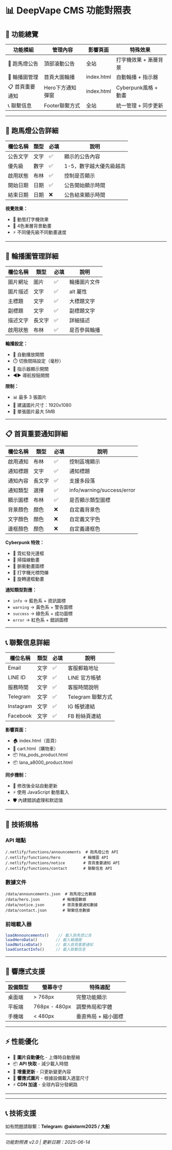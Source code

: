 # 📊 DeepVape CMS 功能對照表

## 🎯 功能總覽

| 功能模組 | 管理內容 | 影響頁面 | 特殊效果 |
|---------|---------|---------|---------|
| 📢 跑馬燈公告 | 頂部滾動公告 | 全站 | 打字機效果 + 漸層背景 |
| 🎨 輪播圖管理 | 首頁大圖輪播 | index.html | 自動輪播 + 指示器 |
| 📋 首頁重要通知 | Hero下方通知彈窗 | index.html | Cyberpunk風格 + 動畫 |
| 📞 聯繫信息 | Footer聯繫方式 | 全站 | 統一管理 + 同步更新 |

---

## 📢 跑馬燈公告詳細

| 欄位名稱 | 類型 | 必填 | 說明 |
|---------|------|------|------|
| 公告文字 | 文字 | ✅ | 顯示的公告內容 |
| 優先級 | 數字 | ✅ | 1-5，數字越大優先級越高 |
| 啟用狀態 | 布林 | ✅ | 控制是否顯示 |
| 開始日期 | 日期 | ✅ | 公告開始顯示時間 |
| 結束日期 | 日期 | ❌ | 公告結束顯示時間 |

**視覺效果：**
- 🎨 動態打字機效果
- 🌈 4色漸層背景動畫
- ⚡ 不同優先級不同動畫速度

---

## 🎨 輪播圖管理詳細

| 欄位名稱 | 類型 | 必填 | 說明 |
|---------|------|------|------|
| 圖片網址 | 圖片 | ✅ | 輪播圖片文件 |
| 圖片描述 | 文字 | ✅ | alt 屬性 |
| 主標題 | 文字 | ✅ | 大標題文字 |
| 副標題 | 文字 | ✅ | 副標題文字 |
| 描述文字 | 長文字 | ✅ | 詳細描述 |
| 啟用狀態 | 布林 | ✅ | 是否參與輪播 |

**輪播設定：**
- 🔄 自動播放開關
- ⏱️ 切換間隔設定（毫秒）
- 🔘 指示器顯示開關
- ◀️▶️ 導航按鈕開關

**限制：**
- 📊 最多 3 張圖片
- 📏 建議圖片尺寸：1920x1080
- 💾 單張圖片最大 5MB

---

## 📋 首頁重要通知詳細

| 欄位名稱 | 類型 | 必填 | 說明 |
|---------|------|------|------|
| 啟用通知 | 布林 | ✅ | 控制區塊顯示 |
| 通知標題 | 文字 | ✅ | 通知標題 |
| 通知內容 | 長文字 | ✅ | 支援多段落 |
| 通知類型 | 選擇 | ✅ | info/warning/success/error |
| 顯示圖標 | 布林 | ✅ | 是否顯示類型圖標 |
| 背景顏色 | 顏色 | ❌ | 自定義背景色 |
| 文字顏色 | 顏色 | ❌ | 自定義文字色 |
| 邊框顏色 | 顏色 | ❌ | 自定義邊框色 |

**Cyberpunk 特效：**
- 🌈 霓虹發光邊框
- 📡 掃描線動畫
- 💓 脈衝動畫圖標
- 📝 打字機光標閃爍
- 🔄 旋轉邊框動畫

**通知類型對應：**
- `info` → 藍色系 + 資訊圖標
- `warning` → 黃色系 + 警告圖標
- `success` → 綠色系 + 成功圖標
- `error` → 紅色系 + 錯誤圖標

---

## 📞 聯繫信息詳細

| 欄位名稱 | 類型 | 必填 | 說明 |
|---------|------|------|------|
| Email | 文字 | ✅ | 客服郵箱地址 |
| LINE ID | 文字 | ✅ | LINE 官方帳號 |
| 服務時間 | 文字 | ✅ | 客服時間說明 |
| Telegram | 文字 | ✅ | Telegram 聯繫方式 |
| Instagram | 文字 | ✅ | IG 帳號連結 |
| Facebook | 文字 | ✅ | FB 粉絲頁連結 |

**影響頁面：**
- 🏠 index.html（首頁）
- 🛒 cart.html（購物車）
- 📦 hta_pods_product.html
- 📦 lana_a8000_product.html

**同步機制：**
- 🔄 修改後全站自動更新
- ⚡ 使用 JavaScript 動態載入
- 🛡️ 內建錯誤處理和默認值

---

## 🔧 技術規格

### API 端點
```
/.netlify/functions/announcements  # 跑馬燈公告 API
/.netlify/functions/hero          # 輪播圖 API
/.netlify/functions/notice        # 首頁重要通知 API
/.netlify/functions/contact       # 聯繫信息 API
```

### 數據文件
```
/data/announcements.json  # 跑馬燈公告數據
/data/hero.json          # 輪播圖數據
/data/notice.json        # 首頁重要通知數據
/data/contact.json       # 聯繫信息數據
```

### 前端載入器
```javascript
loadAnnouncements()    // 載入跑馬燈公告
loadHeroData()        // 載入輪播圖
loadNoticeData()      // 載入首頁重要通知
loadContactInfo()     // 載入聯繫信息
```

---

## 📱 響應式支援

| 設備類型 | 螢幕寺寸 | 特殊適配 |
|---------|---------|---------|
| 桌面端 | > 768px | 完整功能顯示 |
| 平板端 | 768px - 480px | 調整佈局和字體 |
| 手機端 | < 480px | 垂直佈局 + 縮小圖標 |

---

## ⚡ 性能優化

- 🚀 **圖片自動優化** - 上傳時自動壓縮
- 📦 **API 快取** - 減少載入時間
- 🔄 **增量更新** - 只更新變更內容
- 📱 **響應式圖片** - 根據設備載入適當尺寸
- ⚡ **CDN 加速** - 全球內容分發網路

---

---

## 📞 技術支援

如有問題請聯繫：**Telegram: @aistorm2025 / 大船**

---

*功能對照表 v2.0 | 更新日期：2025-06-14* 